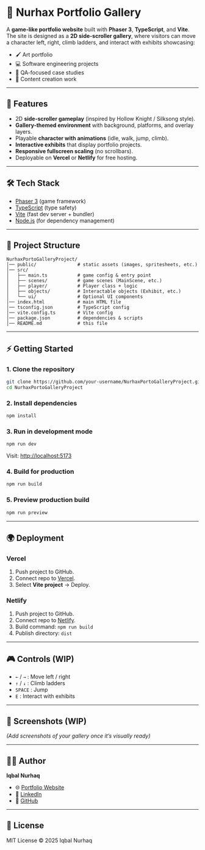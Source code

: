 # 🎨 Nurhax Portfolio Gallery

A **game-like portfolio website** built with **Phaser 3**, **TypeScript**, and **Vite**.  
The site is designed as a **2D side-scroller gallery**, where visitors can move a character left, right, climb ladders, and interact with exhibits showcasing:

- 🖌️ Art portfolio  
- 💻 Software engineering projects  
- 🧪 QA-focused case studies  
- 🎥 Content creation work  

---

## 🚀 Features
- 2D **side-scroller gameplay** (inspired by Hollow Knight / Silksong style).
- **Gallery-themed environment** with background, platforms, and overlay layers.
- Playable **character with animations** (idle, walk, jump, climb).
- **Interactive exhibits** that display portfolio projects.
- **Responsive fullscreen scaling** (no scrollbars).
- Deployable on **Vercel** or **Netlify** for free hosting.

---

## 🛠️ Tech Stack
- [Phaser 3](https://phaser.io/) (game framework)
- [TypeScript](https://www.typescriptlang.org/) (type safety)
- [Vite](https://vitejs.dev/) (fast dev server + bundler)
- [Node.js](https://nodejs.org/) (for dependency management)

---

## 📂 Project Structure
```
NurhaxPortoGalleryProject/
│── public/               # static assets (images, spritesheets, etc.)
│── src/
│   ├── main.ts           # game config & entry point
│   ├── scenes/           # game scenes (MainScene, etc.)
│   ├── player/           # Player class + logic
│   ├── objects/          # Interactable objects (Exhibit, etc.)
│   └── ui/               # Optional UI components
│── index.html            # main HTML file
│── tsconfig.json         # TypeScript config
│── vite.config.ts        # Vite config
│── package.json          # dependencies & scripts
│── README.md             # this file
```

---

## ⚡ Getting Started

### 1. Clone the repository
```bash
git clone https://github.com/your-username/NurhaxPortoGalleryProject.git
cd NurhaxPortoGalleryProject
```

### 2. Install dependencies
```bash
npm install
```

### 3. Run in development mode
```bash
npm run dev
```
Visit: [http://localhost:5173](http://localhost:5173)

### 4. Build for production
```bash
npm run build
```

### 5. Preview production build
```bash
npm run preview
```

---

## 🌍 Deployment
### Vercel
1. Push project to GitHub.
2. Connect repo to [Vercel](https://vercel.com).
3. Select **Vite project** → Deploy.

### Netlify
1. Push project to GitHub.
2. Connect repo to [Netlify](https://netlify.com).
3. Build command: `npm run build`
4. Publish directory: `dist`

---

## 🎮 Controls (WIP)
- `←` / `→` : Move left / right  
- `↑` / `↓` : Climb ladders  
- `SPACE` : Jump  
- `E` : Interact with exhibits  

---

## 📸 Screenshots (WIP)
*(Add screenshots of your gallery once it’s visually ready)*

---

## 🧑‍💻 Author
**Iqbal Nurhaq**  
- 🌐 [Portfolio Website](#)  
- 💼 [LinkedIn](#)  
- 🐙 [GitHub](#)  

---

## 📜 License
MIT License © 2025 Iqbal Nurhaq

